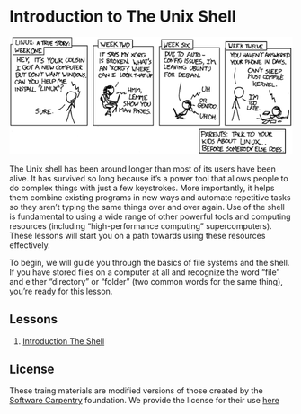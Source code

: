 # Introduction to The Unix Shell

<p align="center">
<kbd>
  <img src="Images/LinuxIsThatGood.png"/>
 </kbd>
</p>

The Unix shell has been around longer than most of its users have been alive. It has survived so long because it’s a power tool that allows people to do complex things with just a few keystrokes. More importantly, it helps them combine existing programs in new ways and automate repetitive tasks so they aren’t typing the same things over and over again. Use of the shell is fundamental to using a wide range of other powerful tools and computing resources (including “high-performance computing” supercomputers). These lessons will start you on a path towards using these resources effectively.

To begin, we will guide you through the basics of file systems and the shell. If you have stored files on a computer at all and recognize the word “file” and either “directory” or “folder” (two common words for the same thing), you’re ready for this lesson.

## Lessons

  1. [Introduction The Shell](Lessons/Lesson1_IntroducingTheShell.md)

## License

These traing materials are modified versions of those created by the [Software Carpentry](https://software-carpentry.org) foundation. We provide the license for their use [here](License.md)